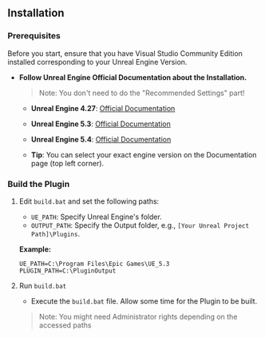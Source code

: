 ## Installation

### Prerequisites 
Before you start, ensure that you have Visual Studio Community Edition installed corresponding to your Unreal Engine Version.

- **Follow Unreal Engine Official Documentation about the Installation.** 

    > Note: You don't need to do the "Recommended Settings" part!

  - **Unreal Engine 4.27**: 
    [Official Documentation](https://docs.unrealengine.com/4.27/en-US/ProductionPipelines/DevelopmentSetup/VisualStudioSetup/)

  - **Unreal Engine 5.3**: 
    [Official Documentation](https://docs.unrealengine.com/5.3/en-US/setting-up-visual-studio-development-environment-for-cplusplus-projects-in-unreal-engine/)

  - **Unreal Engine 5.4**: 
    [Official Documentation](https://dev.epicgames.com/documentation/en-us/unreal-engine/setting-up-visual-studio-development-environment-for-cplusplus-projects-in-unreal-engine?application_version=5.4)

  - **Tip**: You can select your exact engine version on the Documentation page (top left corner).

### Build the Plugin

1. Edit `build.bat` and set the following paths:

    - `UE_PATH`: Specify Unreal Engine's folder.
    - `OUTPUT_PATH`: Specify the Output folder, e.g., `[Your Unreal Project Path]\Plugins`.

    **Example:**
    ```
    UE_PATH=C:\Program Files\Epic Games\UE_5.3
    PLUGIN_PATH=C:\PluginOutput
    ```

2. Run `build.bat`

    - Execute the `build.bat` file. Allow some time for the Plugin to be built.

    > Note: You might need Administrator rights depending on the accessed paths

